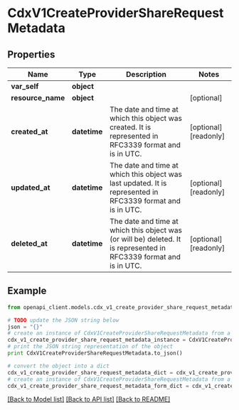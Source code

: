 # CdxV1CreateProviderShareRequestMetadata


## Properties
Name | Type | Description | Notes
------------ | ------------- | ------------- | -------------
**var_self** | **object** |  | 
**resource_name** | **object** |  | [optional] 
**created_at** | **datetime** | The date and time at which this object was created. It is represented in RFC3339 format and is in UTC. | [optional] [readonly] 
**updated_at** | **datetime** | The date and time at which this object was last updated. It is represented in RFC3339 format and is in UTC. | [optional] [readonly] 
**deleted_at** | **datetime** | The date and time at which this object was (or will be) deleted. It is represented in RFC3339 format and is in UTC. | [optional] [readonly] 

## Example

```python
from openapi_client.models.cdx_v1_create_provider_share_request_metadata import CdxV1CreateProviderShareRequestMetadata

# TODO update the JSON string below
json = "{}"
# create an instance of CdxV1CreateProviderShareRequestMetadata from a JSON string
cdx_v1_create_provider_share_request_metadata_instance = CdxV1CreateProviderShareRequestMetadata.from_json(json)
# print the JSON string representation of the object
print CdxV1CreateProviderShareRequestMetadata.to_json()

# convert the object into a dict
cdx_v1_create_provider_share_request_metadata_dict = cdx_v1_create_provider_share_request_metadata_instance.to_dict()
# create an instance of CdxV1CreateProviderShareRequestMetadata from a dict
cdx_v1_create_provider_share_request_metadata_form_dict = cdx_v1_create_provider_share_request_metadata.from_dict(cdx_v1_create_provider_share_request_metadata_dict)
```
[[Back to Model list]](../ccloud/README.md#documentation-for-models) [[Back to API list]](../ccloud/README.md#documentation-for-api-endpoints) [[Back to README]](../ccloud/README.md)


